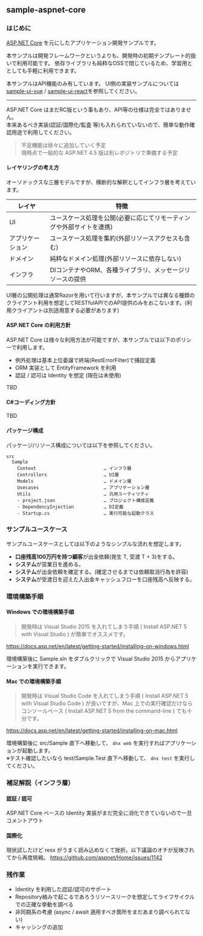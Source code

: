 sample-aspnet-core
----

### はじめに

[ASP.NET Core](http://docs.asp.net/en/latest/conceptual-overview/dotnetcore.html) を元にしたアプリケーション開発サンプルです。

本サンプルは開発フレームワークというよりも、開発時の初期テンプレート的扱いで利用可能です。
依存ライブラリも純粋なOSSで閉じているため、学習用ととしても手軽に利用できます。

本サンプルはAPI機能のみ有しています。
UI側の実装サンプルについては[sample-ui-vue](https://github.com/jkazama/sample-ui-vue) / [sample-ui-react](https://github.com/jkazama/sample-ui-react)を参照してください。

---

ASP.NET Core はまだRC版という事もあり、API等の仕様は完全ではありません。  
本来あるべき実装(認証/国際化/監査 等)も入れられていないので、簡単な動作確認用途で利用してください。

> 不足機能は徐々に追加していく予定  
> 現時点で一般的な ASP.NET 4.5 版は別レポジトリで準備する予定  


#### レイヤリングの考え方

オーソドックスな三層モデルですが、横断的な解釈としてインフラ層を考えています。

| レイヤ          | 特徴                                                        |
| -------------- | ----------------------------------------------------------- |
| UI             | ユースケース処理を公開(必要に応じてリモーティングや外部サイトを連携) |
| アプリケーション | ユースケース処理を集約(外部リソースアクセスも含む)                 |
| ドメイン        | 純粋なドメイン処理(外部リソースに依存しない)                      |
| インフラ        | DIコンテナやORM、各種ライブラリ、メッセージリソースの提供          |

UI層の公開処理は通常Razorを用いて行いますが、本サンプルでは異なる種類のクライアント利用を想定してRESTfulAPIでのAPI提供のみをおこないます。(利用クライアントは別途用意する必要があります)

#### ASP.NET Core の利用方針

ASP.NET Core は様々な利用方法が可能ですが、本サンプルでは以下のポリシーで利用します。

- 例外処理は基本上位委譲で終端(RestErrorFilter)で捕捉定義
- ORM 実装として EntityFramework を利用
- 認証 / 認可は Identity を想定 (現在は未使用)

TBD

#### C#コーディング方針

TBD

#### パッケージ構成

パッケージ/リソース構成については以下を参照してください。

```
src
  Sample
    Context                         … インフラ層
    Controllers                     … UI層
    Models                          … ドメイン層
    Usecases                        … アプリケーション層
    Utils                           … 汎用ユーティリティ
    - project.json                  … プロジェクト構成定義
    - DependencyInjection           … DI定義
    - Startup.cs                    … 実行可能な起動クラス
```

### サンプルユースケース

サンプルユースケースとしては以下のようなシンプルな流れを想定します。

- **口座残高100万円を持つ顧客**が出金依頼(発生 T, 受渡 T + 3)をする。
- **システム**が営業日を進める。
- **システム**が出金依頼を確定する。(確定させるまでは依頼取消行為を許容)
- **システム**が受渡日を迎えた入出金キャッシュフローを口座残高へ反映する。

### 環境構築手順

#### Windows での環境構築手順

> 開発時は Visual Studio 2015 を入れてしまう手順 ( Install ASP.NET 5 with Visual Studio ) が簡単でオススメです。

https://docs.asp.net/en/latest/getting-started/installing-on-windows.html

環境構築後に Sample.sln をダブルクリックで Visual Studio 2015 からアプリケーションを実行できます。

#### Mac での環境構築手順

> 開発時は Visual Studio Code を入れてしまう手順 ( Install ASP.NET 5 with Visual Studio Code ) が良いですが、Mac 上での実行確認だけならコンソールベース ( Install ASP.NET 5 from the command-line ) でも十分です。

https://docs.asp.net/en/latest/getting-started/installing-on-mac.html

環境構築後に src/Sample 直下へ移動して、 `dnx web` を実行すればアプリケーションが起動します。  
※テスト確認したいなら test/Sample.Test 直下へ移動して、 `dnx test` を実行してください。

### 補足解説（インフラ層）

#### 認証 / 認可

ASP.NET Core ベースの Identity 実装がまだ完全に消化できていないので一旦コメントアウト

#### 国際化

現状試したけど resx がうまく読み込めなくて挫折。以下議論のオチが反映されてから再度挑戦。
https://github.com/aspnet/Home/issues/1142

### 残作業

- Identity を利用した認証/認可のサポート
- Repository絡みで起こるであろうリソースリークを想定してライフサイクルでの正確な挙動を調べる
- 非同期系の考慮 (async / await 適用すべき箇所をまだあまり調べられてない)
- キャッシングの追加
